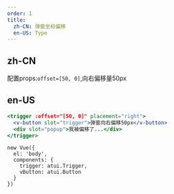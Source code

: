 ```yaml
---
order: 1
title:
  zh-CN: 弹窗坐标偏移
  en-US: Type
---
```


## zh-CN
配置props:`offset=[50, 0]`,向右偏移量50px

## en-US

````jsx
<trigger :offset="[50, 0]" placement="right">
  <v-button slot="trigger">弹窗向右偏移50px</v-button>
  <div slot="popup">我被偏移了...</div>
</trigger>
````

````vue-script
new Vue({
  el: 'body',
  components: {
    trigger: atui.Trigger,
    vButton: atui.Button
  }
})
````

